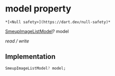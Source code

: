 


# model property




    *[<Null safety>](https://dart.dev/null-safety)*


[SmeupImageListModel](../../smeup_models_widgets_smeup_image_list_model/SmeupImageListModel-class.md)? model
  
_read / write_






## Implementation

```dart
SmeupImageListModel? model;


```







